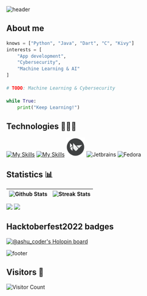 ![header](https://capsule-render.vercel.app/api?type=waving&color=timeGradient&height=180&section=header&text=Hey,%20there!%20Ashutosh%20here.👋&fontSize=40&animation=fadeIn)

## About me
```py
knows = ["Python", "Java", "Dart", "C", "Kivy"]
interests = [
    "App development",
    "Cybersecurity",
    "Machine Learning & AI"
]

# TODO: Machine Learning & Cybersecurity

while True:
    print("Keep Learning!")
```

## Technologies 🧑🏻‍💻
[![My Skills](https://skillicons.dev/icons?i=python,flask,fastapi,dart,flutter,java,c,aws,gcp,firebase,githubactions,git,md,html,css)](https://skillicons.dev)
[![My Skills](https://skillicons.dev/icons?i=bash,linux,bootstrap)](https://skillicons.dev)
<img src="./img/Kivy_logo.png" alt="Kivy" width="50" height="50"/>
<img src="https://cdn.jsdelivr.net/gh/devicons/devicon/icons/jetbrains/jetbrains-original.svg" alt="Jetbrains" width="50" height="50"/>
<img src="https://cdn.jsdelivr.net/gh/devicons/devicon/icons/fedora/fedora-original.svg" alt="Fedora" width="50" height="50"/>   

## Statistics 📊

![Github Stats](https://github-readme-stats.vercel.app/api?username=AM-ash-OR-AM-I&show_icons=true&theme=dracula&hide_border=true&border_radius=10) | ![Streak Stats](http://github-readme-streak-stats.herokuapp.com?user=am-ash-or-am-i&theme=dracula&hide_border=true&border_radius=10) |
-- | -- 

<div>
    <img src="https://github-readme-activity-graph.vercel.app/graph?username=am-ash-or-am-i&radius=15&hide_border=true&theme=dracula" width="70%">
    <img src="https://github-readme-stats-deployment.vercel.app/api/top-langs/?username=am-ash-or-am-i&show_icons=true&theme=dracula&hide_border=true&border_radius=10" width="26%"/>
</div>

## Hacktoberfest2022 badges 

[![@ashu_coder's Holopin board](https://holopin.me/ashu_coder)](https://holopin.io/@ashu_coder)

![footer](https://capsule-render.vercel.app/api?section=footer&type=waving&color=timeGradient&height=130&text=Bye!&fontSize=30)


## Visitors 👀
![Visitor Count](https://profile-counter.glitch.me/AM-ash-OR-AM-I/count.svg) 
